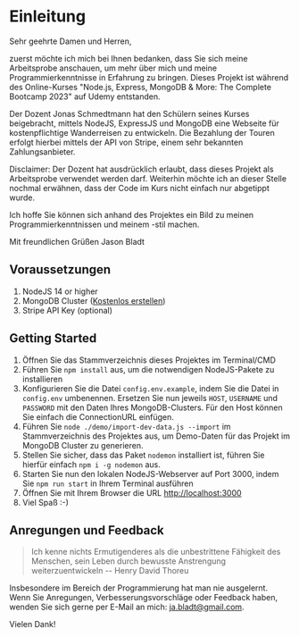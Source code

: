 # Einleitung

Sehr geehrte Damen und Herren,

zuerst möchte ich mich bei Ihnen bedanken, dass Sie sich meine Arbeitsprobe anschauen, um mehr
über mich und meine Programmierkenntnisse in Erfahrung zu bringen. Dieses Projekt ist während des
Online-Kurses "Node.js, Express, MongoDB & More: The Complete Bootcamp 2023" auf Udemy entstanden.

Der Dozent Jonas Schmedtmann hat den Schülern seines Kurses beigebracht, mittels NodeJS, ExpressJS und
MongoDB eine Webseite für kostenpflichtige Wanderreisen zu entwickeln. Die Bezahlung der Touren erfolgt
hierbei mittels der API von Stripe, einem sehr bekannten Zahlungsanbieter.

Disclaimer: Der Dozent hat ausdrücklich erlaubt, dass dieses Projekt als Arbeitsprobe verwendet werden darf.
Weiterhin möchte ich an dieser Stelle nochmal erwähnen, dass der Code im Kurs nicht einfach nur abgetippt wurde.

Ich hoffe Sie können sich anhand des Projektes ein Bild zu meinen Programmierkenntnissen und meinem -stil machen.

Mit freundlichen Grüßen
Jason Bladt

## Voraussetzungen

1. NodeJS 14 or higher
2. MongoDB Cluster ([Kostenlos erstellen](https://account.mongodb.com/account/login))
3. Stripe API Key (optional)

## Getting Started

1. Öffnen Sie das Stammverzeichnis dieses Projektes im Terminal/CMD
2. Führen Sie `npm install` aus, um die notwendigen NodeJS-Pakete zu installieren
3. Konfigurieren Sie die Datei `config.env.example`, indem Sie die Datei in `config.env` umbenennen. Ersetzen Sie nun jeweils `HOST`, `USERNAME` und `PASSWORD` mit den Daten Ihres MongoDB-Clusters. Für den Host können Sie einfach die ConnectionURL einfügen.
4. Führen Sie `node ./demo/import-dev-data.js --import` im Stammverzeichnis des Projektes aus, um Demo-Daten für das Projekt im MongoDB Cluster zu generieren.
5. Stellen Sie sicher, dass das Paket `nodemon` installiert ist, führen Sie hierfür einfach `npm i -g nodemon` aus.
6. Starten Sie nun den lokalen NodeJS-Webserver auf Port 3000, indem Sie `npm run start` in Ihrem Terminal ausführen
7. Öffnen Sie mit Ihrem Browser die URL [http://localhost:3000](http://localhost:3000)
8. Viel Spaß :-)

## Anregungen und Feedback

> Ich kenne nichts Ermutigenderes als die unbestrittene Fähigkeit des Menschen,
> sein Leben durch bewusste Anstrengung weiterzuentwickeln -- Henry David Thoreu

Insbesondere im Bereich der Programmierung hat man nie ausgelernt. Wenn Sie Anregungen, Verbesserungsvorschläge oder Feedback haben, wenden Sie sich gerne per E-Mail an mich: [ja.bladt@gmail.com](mailto:ja.bladt@gmail.com?subject=Feedback%20Arbeitsprobe).

Vielen Dank!
